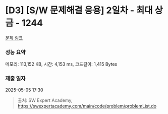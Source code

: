 # [D3] [S/W 문제해결 응용] 2일차 - 최대 상금 - 1244 

[문제 링크](https://swexpertacademy.com/main/code/problem/problemDetail.do?contestProbId=AV15Khn6AN0CFAYD) 

### 성능 요약

메모리: 113,152 KB, 시간: 4,153 ms, 코드길이: 1,415 Bytes

### 제출 일자

2025-05-05 17:30



> 출처: SW Expert Academy, https://swexpertacademy.com/main/code/problem/problemList.do